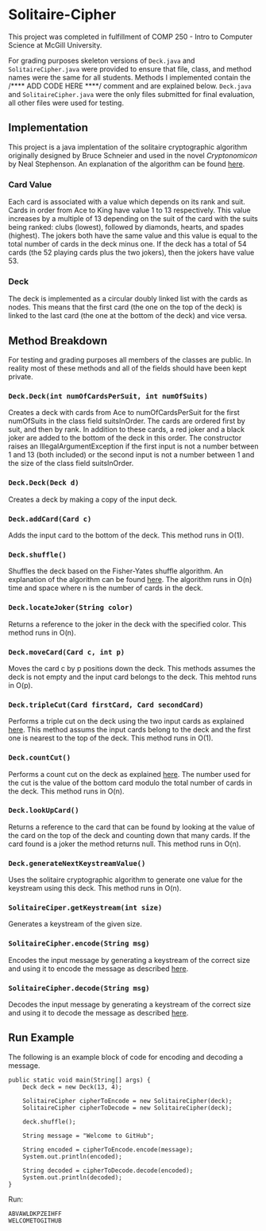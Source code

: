 # Solitaire-Cipher

This project was completed in fulfillment of COMP 250 - Intro to Computer Science at McGill University.

For grading purposes skeleton versions of `Deck.java` and `SolitaireCipher.java` were provided to ensure that file, class, and method names were the same for all students.
Methods I implemented contain the /**** ADD CODE HERE ****/ comment and are explained below.
`Deck.java` and `SolitaireCipher.java` were the only files submitted for final evaluation, all other files were used for testing.

## Implementation

This project is a java implentation of the solitaire cryptographic algorithm originally designed by Bruce Schneier and used in the novel *Cryptonomicon* by Neal Stephenson.
An explanation of the algorithm can be found [here](https://en.wikipedia.org/wiki/Solitaire_(cipher)).

### Card Value
Each card is associated with a value which depends on its rank and suit.
Cards in order from Ace to King have value 1 to 13 respectively. 
This value increases by a multiple of 13 depending on the suit of the card with the suits being ranked: clubs (lowest), followed by diamonds, hearts, and spades (highest). 
The jokers both have the same value and this value is equal to the total number of cards in the deck minus one.
If the deck has a total of 54 cards (the 52 playing cards plus the two jokers), then the jokers have value 53.

### Deck
The deck is implemented as a circular doubly linked list with the cards as nodes.
This means that the first card (the one on the top of the deck) is linked to the last card (the one at the bottom of the deck) and vice versa.

## Method Breakdown

For testing and grading purposes all members of the classes are public.
In reality most of these methods and all of the fields should have been kept private.

### `Deck.Deck(int numOfCardsPerSuit, int numOfSuits)`
Creates a deck with cards from Ace to numOfCardsPerSuit for the first numOfSuits in the class field suitsInOrder. 
The cards are ordered first by suit, and then by rank. In addition to these cards, a red joker and a black joker are added to the bottom of the deck in this order.
The constructor raises an IllegalArgumentException if the first input is not a number between 1 and 13 (both included) or the second input is not a number between 1 and the size of the class field suitsInOrder.

### `Deck.Deck(Deck d)`
Creates a deck by making a copy of the input deck.

### `Deck.addCard(Card c)`
Adds the input card to the bottom of the deck. This method runs in O(1).

### `Deck.shuffle()`
Shuffles the deck based on the Fisher-Yates shuffle algorithm. An explanation of the algorithm can be found [here](https://en.wikipedia.org/wiki/Fisher%E2%80%93Yates_shuffle).
The algorithm runs in O(n) time and space where n is the number of cards in the deck.

### `Deck.locateJoker(String color)`
Returns a reference to the joker in the deck with the specified color. This method runs in O(n).

### `Deck.moveCard(Card c, int p)`
Moves the card c by p positions down the deck. This methods assumes the deck is not empty and the input card belongs to the deck. This mehtod runs in O(p).

### `Deck.tripleCut(Card firstCard, Card secondCard)`
Performs a triple cut on the deck using the two input cards as explained [here](https://en.wikipedia.org/wiki/Solitaire_(cipher)#Keystream_algorithm).
This method assums the input cards belong to the deck and the first one is nearest to the top of the deck. This method runs in O(1).

### `Deck.countCut()`
Performs a count cut on the deck as explained [here](https://en.wikipedia.org/wiki/Solitaire_(cipher)#Keystream_algorithm).
The number used for the cut is the value of the bottom card modulo the total number of cards in the deck.
This method runs in O(n).

### `Deck.lookUpCard()`
Returns a reference to the card that can be found by looking at the value of the card on the top of the deck and counting down that many cards.
If the card found is a joker the method returns null.
This method runs in O(n).

### `Deck.generateNextKeystreamValue()`
Uses the solitaire cryptographic algorithm to generate one value for the keystream using this deck.
This method runs in O(n).

### `SolitaireCiper.getKeystream(int size)`
Generates a keystream of the given size.

### `SolitaireCipher.encode(String msg)`
Encodes the input message by generating a keystream of the correct size and using it to encode the message as described [here](https://en.wikipedia.org/wiki/Solitaire_(cipher)#Encryption_and_decryption).

### `SolitaireCipher.decode(String msg)`
Decodes the input message by generating a keystream of the correct size and using it to decode the message as described [here](https://en.wikipedia.org/wiki/Solitaire_(cipher)#Encryption_and_decryption).

## Run Example
The following is an example block of code for encoding and decoding a message.

```
public static void main(String[] args) {
    Deck deck = new Deck(13, 4);

    SolitaireCipher cipherToEncode = new SolitaireCipher(deck);
    SolitaireCipher cipherToDecode = new SolitaireCipher(deck);

    deck.shuffle();

    String message = "Welcome to GitHub";

    String encoded = cipherToEncode.encode(message);
    System.out.println(encoded);

    String decoded = cipherToDecode.decode(encoded);
    System.out.println(decoded);
}
```

Run:
```
ABVAWLDKPZEIHFF
WELCOMETOGITHUB
```
